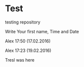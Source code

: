 # Test
testing repository

Write Your first name, Time and Date

Alex 17:50 (17.02.2016)

Alex 17:23 (19.02.2016)

Tresl was here
